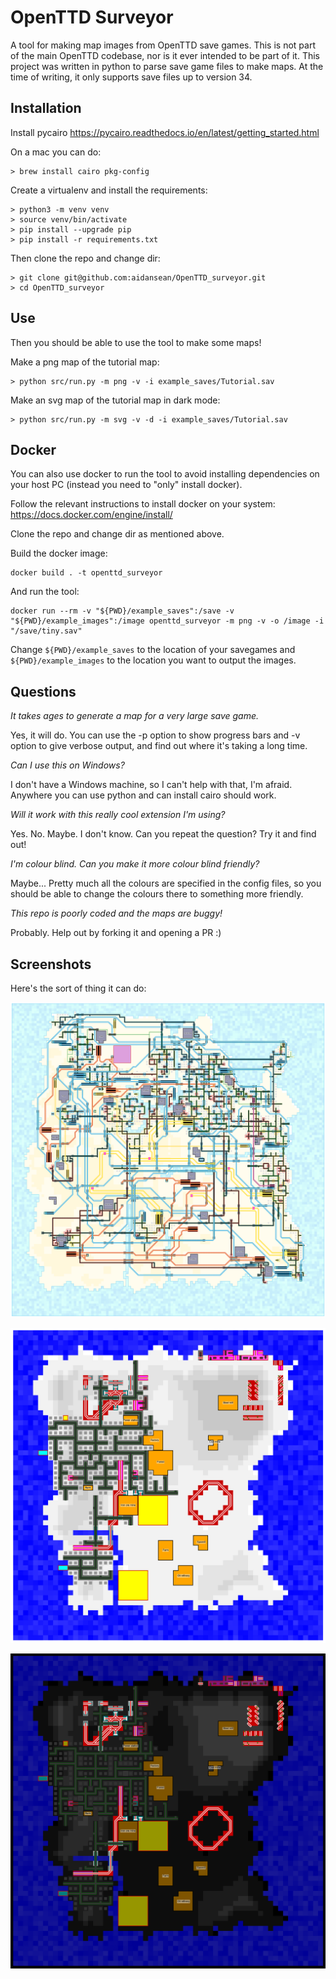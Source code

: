 # OpenTTD Surveyor
A tool for making map images from OpenTTD save games. This is not part of the main OpenTTD codebase, nor is it ever intended to be part of it. This project was written in python to parse save game files to make maps. At the time of writing, it only supports save files up to version 34.

## Installation

Install pycairo
https://pycairo.readthedocs.io/en/latest/getting_started.html

On a mac you can do:

```
> brew install cairo pkg-config
```

Create a virtualenv and install the requirements:

```
> python3 -m venv venv
> source venv/bin/activate
> pip install --upgrade pip
> pip install -r requirements.txt
```

Then clone the repo and change dir:

```
> git clone git@github.com:aidansean/OpenTTD_surveyor.git
> cd OpenTTD_surveyor
```

## Use

Then you should be able to use the tool to make some maps!

Make a png map of the tutorial map:
```
> python src/run.py -m png -v -i example_saves/Tutorial.sav
```

Make an svg map of the tutorial map in dark mode:
```
> python src/run.py -m svg -v -d -i example_saves/Tutorial.sav
```

## Docker

You can also use docker to run the tool to avoid installing dependencies on your
host PC (instead you need to "only" install docker).

Follow the relevant instructions to install docker on your system:
https://docs.docker.com/engine/install/

Clone the repo and change dir as mentioned above.

Build the docker image:
```
docker build . -t openttd_surveyor
```

And run the tool:
```
docker run --rm -v "${PWD}/example_saves":/save -v "${PWD}/example_images":/image openttd_surveyor -m png -v -o /image -i "/save/tiny.sav"
```

Change `${PWD}/example_saves` to the location of your savegames and
`${PWD}/example_images` to the location you want to output the images.

## Questions

*It takes ages to generate a map for a very large save game.*

Yes, it will do. You can use the -p option to show progress bars and -v option to give verbose output, and find out where it's taking a long time.

*Can I use this on Windows?*

I don't have a Windows machine, so I can't help with that, I'm afraid. Anywhere you can use python and can install cairo should work.

*Will it work with this really cool extension I'm using?*

Yes. No. Maybe. I don't know. Can you repeat the question? Try it and find out!

*I'm colour blind. Can you make it more colour blind friendly?*

Maybe... Pretty much all the colours are specified in the config files, so you should be able to change the colours there to something more friendly.


*This repo is poorly coded and the maps are buggy!*

Probably. Help out by forking it and opening a PR :)

## Screenshots

Here's the sort of thing it can do:

![Normal mode example](/example_images/martin_250.png)

![Normal mode example](/example_images/tiny_normal_mode.png)

![Dark mode example](/example_images/tiny_dark_mode.png)
